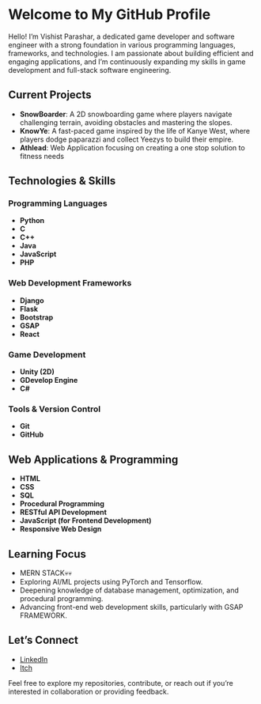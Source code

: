 # Welcome to My GitHub Profile

Hello! I’m Vishist Parashar, a dedicated game developer and software engineer with a strong foundation in various programming languages, frameworks, and technologies. I am passionate about building efficient and engaging applications, and I’m continuously expanding my skills in game development and full-stack software engineering.

## Current Projects

- **SnowBoarder**: A 2D snowboarding game where players navigate challenging terrain, avoiding obstacles and mastering the slopes.
- **KnowYe**: A fast-paced game inspired by the life of Kanye West, where players dodge paparazzi and collect Yeezys to build their empire.
- **Athlead**: Web Application focusing on creating a one stop solution to fitness needs

## Technologies & Skills

### Programming Languages

- **Python**  
- **C**  
- **C++**  
- **Java**  
- **JavaScript**
- **PHP**  

### Web Development Frameworks

- **Django**  
- **Flask**  
- **Bootstrap**
- **GSAP**
- **React**


### Game Development

- **Unity (2D)**
- **GDevelop Engine**
- **C#**  

### Tools & Version Control

- **Git**  
- **GitHub**

## Web Applications & Programming

- **HTML**  
- **CSS**
- **SQL**  
- **Procedural Programming**  
- **RESTful API Development**  
- **JavaScript (for Frontend Development)**  
- **Responsive Web Design**

## Learning Focus

- MERN STACK💀💀
- Exploring AI/ML projects using PyTorch and Tensorflow.
- Deepening knowledge of database management, optimization, and procedural programming.
- Advancing front-end web development skills, particularly with GSAP FRAMEWORK.

## Let’s Connect

- [LinkedIn](https://www.linkedin.com/in/vishistparashar/)
- [Itch](https://invisghoul420.itch.io/)

Feel free to explore my repositories, contribute, or reach out if you’re interested in collaboration or providing feedback.
